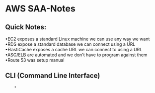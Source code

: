 # AWS SAA-Notes
## Quick Notes: 
•EC2 exposes a standard Linux machine we can use any way we want		•RDS expose a standard database we can connect using a URL
•ElastiCache exposes a cache URL we can connect to using a URL
•ASG/ELB are automated and we don't have to program against them
•Route 53 was setup manual

## CLI (Command Line Interface)
		• 
